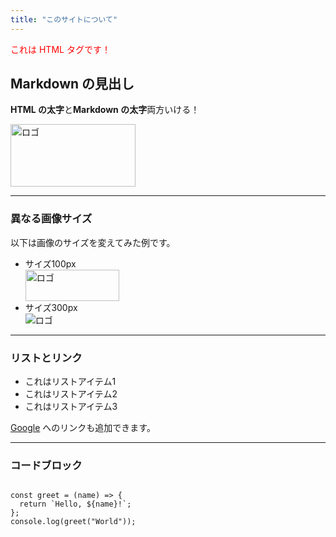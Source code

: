```yaml
---
title: "このサイトについて"
---
```


<p style="color: red;">これは HTML タグです！</p>

<h2>Markdown の見出し</h2>

<strong>HTML の太字</strong>と<strong>Markdown の太字</strong>両方いける！

<img src="/logo.png" alt="ロゴ" width="200" height="100" />

<hr />

<h3>異なる画像サイズ</h3>

<p>以下は画像のサイズを変えてみた例です。</p>

<ul>
  <li>サイズ100px</li>
  <img src="/1.png" alt="ロゴ" width="150" height="50" />
  <li>サイズ300px</li>
  <img src="/2.png" alt="ロゴ" scale="100" />
</ul>

<hr />

<h3>リストとリンク</h3>

<ul>
  <li>これはリストアイテム1</li>
  <li>これはリストアイテム2</li>
  <li>これはリストアイテム3</li>
</ul>

<a href="https://www.google.com">Google</a> へのリンクも追加できます。

<hr />

<h3>コードブロック</h3>

<pre><code>
const greet = (name) => {
  return `Hello, ${name}!`;
};
console.log(greet("World"));
</code></pre>
